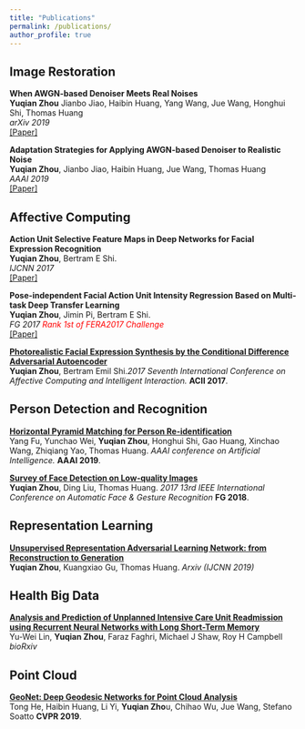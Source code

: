 ```yaml
---
title: "Publications"
permalink: /publications/
author_profile: true
---
```

## Image Restoration
<b>When AWGN-based Denoiser Meets Real Noises</b> <br>
<b>Yuqian Zhou</b> Jianbo Jiao, Haibin Huang, Yang Wang, Jue Wang, Honghui Shi, Thomas Huang 
<br> <i>arXiv 2019</i>
<br>[[Paper]](https://arxiv.org/pdf/1904.03485.pdf)

<b>Adaptation Strategies for Applying AWGN-based Denoiser to Realistic Noise</b> <br>
<b>Yuqian Zhou</b>, Jianbo Jiao, Haibin Huang, Jue Wang, Thomas Huang 
<br> <i>AAAI 2019</i>
<br>[[Paper]](https://www.aaai.org/Papers/AAAI/2019/SA-ZhouY.332.pdf)

## Affective Computing
<b>Action Unit Selective Feature Maps in Deep Networks for Facial Expression Recognition</b> <br>
<b>Yuqian Zhou</b>, Bertram E Shi. 
<br> <i>IJCNN 2017</i>
<br>[[Paper]](https://ieeexplore.ieee.org/abstract/document/7966100)

<b>Pose-independent Facial Action Unit Intensity Regression Based on Multi-task Deep Transfer Learning</b> <br>
<b>Yuqian Zhou</b>, Jimin Pi, Bertram E Shi. 
<br> <i>FG 2017 <span style="color:red">Rank 1st of FERA2017 Challenge</span></i>
<br>[[Paper]](https://ieeexplore.ieee.org/abstract/document/7961835)

<b>[Photorealistic Facial Expression Synthesis by the Conditional Difference Adversarial Autoencoder](http://yzhouas.github.io/publications/ExpGAN)</b><br>
<b>Yuqian Zhou</b>, Bertram Emil Shi.<i>2017 Seventh International Conference on Affective Computing and Intelligent Interaction.</i> <b>ACII 2017</b>. 

## Person Detection and Recognition
<b>[Horizontal Pyramid Matching for Person Re-identification](http://yzhouas.github.io/publications/reid)</b> <br>
Yang Fu, Yunchao Wei, <b>Yuqian Zhou</b>, Honghui Shi, Gao Huang, Xinchao Wang, Zhiqiang Yao, Thomas Huang. <i>AAAI conference on Artificial Intelligence.</i> <b>AAAI 2019</b>.

<b>[Survey of Face Detection on Low-quality Images](https://ieeexplore.ieee.org/abstract/document/8373914)</b> <br>
<b>Yuqian Zhou</b>, Ding Liu, Thomas Huang. <i>2017 13rd IEEE International Conference on Automatic Face & Gesture Recognition</i> <b>FG 2018</b>.
## Representation Learning

<b>[Unsupervised Representation Adversarial Learning Network: from Reconstruction to Generation](https://arxiv.org/abs/1804.07353)</b> <br>
<b>Yuqian Zhou</b>, Kuangxiao Gu, Thomas Huang. <i>Arxiv (IJCNN 2019)</i> 




## Health Big Data
<b>[Analysis and Prediction of Unplanned Intensive Care Unit Readmission using Recurrent Neural Networks with Long Short-Term Memory](https://www.biorxiv.org/content/10.1101/385518v1.abstract)</b> <br>
Yu-Wei Lin, <b>Yuqian Zhou</b>, Faraz Faghri, Michael J Shaw, Roy H Campbell <i>bioRxiv</i> 

## Point Cloud
<b>[GeoNet: Deep Geodesic Networks for Point Cloud Analysis](https://arxiv.org/pdf/1901.00680.pdf)</b> <br>
Tong He,  Haibin Huang,  Li Yi,  <b>Yuqian Zho</b>u,  Chihao Wu,  Jue Wang,  Stefano Soatto  <b>CVPR 2019</b>. 

